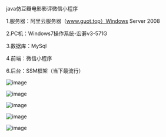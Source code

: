 java仿豆瓣电影影评微信小程序

1.服务器：阿里云服务器（www.guot.top）Windows Server 2008

2.PC机：Windows7操作系统-宏碁v3-571G

3.数据库：MySql

4.前端：微信小程序

6.后台：SSM框架（当下最流行）


![image](https://github.com/1311236/movie/blob/main/images/20210415115937308.png)


![image](https://github.com/1311236/movie/blob/main/images/20210415115937312.png)


![image](https://github.com/1311236/movie/blob/main/images/20210415115937319.png)


![image](https://github.com/1311236/movie/blob/main/images/20210415115937378.png)


![image](https://github.com/1311236/movie/blob/main/images/20210415115937467.png)
